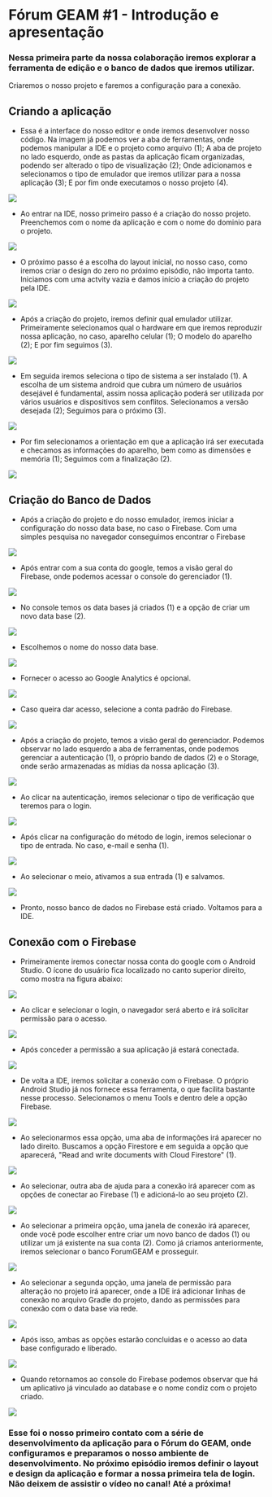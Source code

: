 # Fórum GEAM #1 - Introdução e apresentação

### Nessa primeira parte da nossa colaboração iremos explorar a ferramenta de edição e o banco de dados que iremos utilizar. 
Criaremos o nosso projeto e faremos a configuração para a conexão.

## Criando a aplicação

 - Essa é a interface do nosso editor e onde iremos desenvolver nosso código. Na imagem já podemos ver a aba de ferramentas, onde podemos manipular a IDE e o projeto como arquivo (1); A aba de projeto no lado esquerdo, onde as pastas da aplicação ficam organizadas, podendo ser alterado o tipo de visualização (2); Onde adicionamos e selecionamos o tipo de emulador que iremos utilizar para a nossa aplicação (3); E por fim onde executamos o nosso projeto (4).

<img src="imagens/print 1.jpg">

 - Ao entrar na IDE, nosso primeiro passo é a criação do nosso projeto. Preenchemos com o nome da aplicação e com o nome do dominio para o projeto.

<img src="imagens/print 2.jpg" >

- O próximo passo é a escolha do layout inicial, no nosso caso, como iremos criar o design do zero no próximo episódio, não importa tanto. Iniciamos com uma actvity vazia e damos início a criação do projeto pela IDE.

<img src="imagens/print 3.jpg">

 - Após a criação do projeto, iremos definir qual emulador utilizar. Primeiramente selecionamos qual o hardware em que iremos reproduzir nossa aplicação, no caso, aparelho celular (1); O modelo do aparelho (2); E por fim seguimos (3).

<img src="imagens/print 5.jpg">  

 - Em seguida iremos seleciona o tipo de sistema a ser instalado (1). A escolha de um sistema android que cubra um número de usuários desejável é fundamental, assim nossa aplicação poderá ser utilizada por vários usuários e dispositivos sem conflitos. Selecionamos a versão desejada (2); Seguimos para o próximo (3).

<img src="imagens/print 6.jpg">

 - Por fim selecionamos a orientação em que a aplicação irá ser executada e checamos as informações do aparelho, bem como as dimensões e memória (1); Seguimos com a finalização (2).

<img src="imagens/print 7.jpg">

## Criação do Banco de Dados

 - Após a criação do projeto e do nosso emulador, iremos iniciar a configuração do nosso data base, no caso o Firebase. Com uma simples pesquisa no navegador conseguimos encontrar o Firebase

<img src="imagens/print 8.jpg">

 - Após entrar com a sua conta do google, temos a visão geral do Firebase, onde podemos acessar o console do gerenciador (1).

<img src="imagens/print 9.jpg">

 - No console temos os data bases já criados (1) e a opção de criar um novo data base (2).

<img src="imagens/print 10.jpg">

 - Escolhemos o nome do nosso data base.

<img src="imagens/print 11.jpg">

 - Fornecer o acesso ao Google Analytics é opcional.

<img src="imagens/print 12.jpg">

 - Caso queira dar acesso, selecione a conta padrão do Firebase.

<img src="imagens/print 13.jpg">

 - Após a criação do projeto, temos a visão geral do gerenciador. Podemos observar no lado esquerdo a aba de ferramentas, onde podemos gerenciar a autenticação (1), o próprio bando de dados (2) e o Storage, onde serão armazenadas as mídias da nossa aplicação (3).

<img src="imagens/print 14.jpg"> 

 - Ao clicar na autenticação, iremos selecionar o tipo de verificação que teremos para o login.

<img src="imagens/print 15.jpg">

 - Após clicar na configuração do método de login, iremos selecionar o tipo de entrada. No caso, e-mail e senha (1).

<img src="imagens/print 16.jpg">

 - Ao selecionar o meio, ativamos a sua entrada (1) e salvamos.

<img src="imagens/print 17.jpg"> 

 - Pronto, nosso banco de dados no Firebase está criado. Voltamos para a IDE.

## Conexão com o Firebase

 - Primeiramente iremos conectar nossa conta do google com o Android Studio. O ícone do usuário fica localizado no canto superior direito, como mostra na figura abaixo:

<img src="imagens/print 18.jpg">

 - Ao clicar e selecionar o login, o navegador será aberto e irá solicitar permissão para o acesso.

<img src="imagens/print 19.jpg"> 

 - Após conceder a permissão a sua aplicação já estará conectada.

<img src="imagens/print 20.jpg">

 - De volta a IDE, iremos solicitar a conexão com o Firebase. O próprio Android Studio já nos fornece essa ferramenta, o que facilita bastante nesse processo. Selecionamos o menu Tools e dentro dele a opção Firebase.

<img src="imagens/print 21.jpg">

 - Ao selecionarmos essa opção, uma aba de informações irá aparecer no lado direito. Buscamos a opção Firestore e em seguida a opção que aparecerá, "Read and write documents with Cloud Firestore" (1).

<img src="imagens/print 22.jpg"> 

 - Ao selecionar, outra aba de ajuda para a conexão irá aparecer com as opções de conectar ao Firebase (1) e adicioná-lo ao seu projeto (2).

<img src="imagens/print 24.jpg"> 

 - Ao selecionar a primeira opção, uma janela de conexão irá aparecer, onde você pode escolher entre criar um novo banco de dados (1) ou utilizar um já existente na sua conta (2). Como já criamos anteriormente, iremos selecionar o banco ForumGEAM e prosseguir.

<img src="imagens/print 25.jpg">

 - Ao selecionar a segunda opção, uma janela de permissão para alteração no projeto irá aparecer, onde a IDE irá adicionar linhas de conexão no arquivo Gradle do projeto, dando as permissões para conexão com o data base via rede.

<img src="imagens/print 26.jpg">

 - Após isso, ambas as opções estarão concluidas e o acesso ao data base configurado e liberado.

<img src="imagens/print 23.jpg">

 - Quando retornamos ao console do Firebase podemos observar que há um aplicativo já vinculado ao database e o nome condiz com o projeto criado.

<img src="imagens/print 27.jpg">

### Esse foi o nosso primeiro contato com a série de desenvolvimento da aplicação para o Fórum do GEAM, onde configuramos e preparamos o nosso ambiente de desenvolvimento. No próximo episódio iremos definir o layout e design da aplicação e formar a nossa primeira tela de login. Não deixem de assistir o vídeo no canal! Até a próxima!
